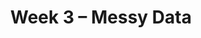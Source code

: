 ---
    title: Week 3 – Messy Data
    weekNumber: 3
    days:
      - date: 2023-4-17
        events:
          "**LEC 7**{: .label .label-lecture } Relational Algebra, Data Cleaning":
            "🎥 • [Ch. 4](https://notes.dsc80.com/content/04/introduction.html)"
                
          "**Lab 2**{: .label .label-lab } **More Pandas (due 4/17)**":
      - date: 2023-4-19
        events:
          "**LEC 8**{: .label .label-lecture } Unfaithful Data, Hypothesis Testing":
            "🎥 • [CIT 11](https://inferentialthinking.com/chapters/11/Testing_Hypotheses.html)"
          "**DIS 2**{: .label .label-disc } **Lab 2 Reflection**":
            "🎥"
      - date: 2023-4-20
        events:
          "**PROJ 1**{: .label .label-proj } **Gradebook 💯 (due 4/20)**":
      - date: 2023-4-21
        events:
          "**LEC 9**{: .label .label-lecture } Hypothesis Testing":
            "🎥 • [CIT 11](https://inferentialthinking.com/chapters/11/Testing_Hypotheses.html)"
                
---